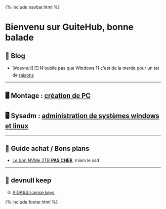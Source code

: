 {% include navbar.html %}

# Bienvenu sur GuiteHub, bonne balade

## 📰 Blog
- [#devnull] 🪟 N'oublie pas que Windows 11 c'est de la merde pour un tat de <span style="text-decoration: underline">[raisons](./pages/blog/winpoop11.md)</span>

---

## 🖥 Montage : [création de PC](./pages/builds)

## 🖥️ Sysadm : [administration de systèmes windows et linux](./pages/sysadm)

---

## 🤑 Guide achat / Bons plans
- [Le bon NVMe 2TB **PAS CHER**](https://www.amazon.fr/gp/product/B08GVDNTGJ/ref=ppx_yo_dt_b_asin_title_o00_s00?ie=UTF8&psc=1), miam le ssd 

---

## 👾 devnull keep
0. [AIDA64 license keys](https://gist.github.com/thegreatestminer/af7a7d6cb3cafc0c5c146999c687d58d)

{% include footer.html %}
